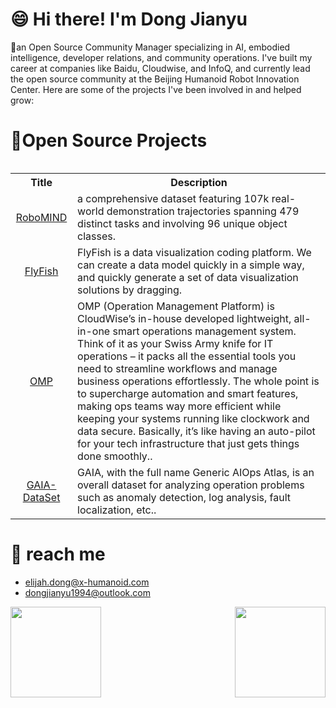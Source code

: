 # 😄 Hi there! I'm Dong Jianyu
 🔭an Open Source Community Manager specializing in AI, embodied intelligence, developer relations, and community operations. I've built my career at companies like Baidu, Cloudwise, and InfoQ, and currently lead the open source community at the Beijing Humanoid Robot Innovation Center. Here are some of the projects I've been involved in and helped grow:

# 🌱Open Source Projects
<table><tbody>

<table class="table table-striped table-bordered table-vcenter"/>
    <tbody>
    <tr><th> Title </th> <th>Description</th>
    <tr>
       <td align="center" > <a href="https://x-humanoid-robomind.github.io/">RoboMIND</a></td>
        <td>  a comprehensive dataset featuring 107k real-world demonstration trajectories spanning 479 distinct tasks and involving 96 unique object classes.<br></a></td>
     <tr>
         <td align="center" > <a href="https://github.com/CloudWise-OpenSource/FlyFish">FlyFish</a></td>
        <td>FlyFish is a data visualization coding platform. We can create a data model quickly in a simple way, and quickly generate a set of data visualization solutions by dragging.<br></a></td>
    </tr>
     <tr>
          <td align="center" > <a href="https://github.com/CloudWise-OpenSource/OMP">OMP</a></td>
        <td>OMP (Operation Management Platform) is CloudWise’s in-house developed lightweight, all-in-one smart operations management system. Think of it as your Swiss Army knife for IT operations – it packs all the essential tools you need to streamline workflows and manage business operations effortlessly. The whole point is to supercharge automation and smart features, making ops teams way more efficient while keeping your systems running like clockwork and data secure. Basically, it’s like having an auto-pilot for your tech infrastructure that just gets things done smoothly..<br></a></td>
    </tr>
    <tr>
          <td align="center" > <a href="https://github.com/CloudWise-OpenSource/GAIA-DataSet">GAIA-DataSet</a></td>
        <td> GAIA, with the full name Generic AIOps Atlas, is an overall dataset for analyzing operation problems such as anomaly detection, log analysis, fault localization, etc..<br></a></td>
    </tr>
    </tr>
    </tbody>
</table>

# 👯 reach me
- elijah.dong@x-humanoid.com
- dongjianyu1994@outlook.com


<p>
<img height="145em" align="left" src="https://github-readme-stats.vercel.app/api?username=soulferryman&show_icons=true&icon_color=CE1D2D&text_color=718096&bg_color=ffffff&include_all_commits=false&hide=stars" />
<img height="145em" align="right" src="https://github-readme-stats.vercel.app/api/top-langs/?username=soulferryman&exclude_repo=KNN-Image-Classification&show_icons=true&text_color=718096&layout=compact&langs_count=6&bg_color=ffffff" />
</p>

